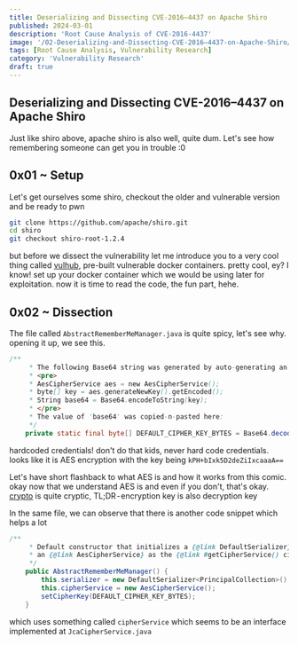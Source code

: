 ```yaml
---
title: Deserializing and Dissecting CVE-2016–4437 on Apache Shiro
published: 2024-03-01
description: 'Root Cause Analysis of CVE-2016-4437'
image: '/02-Deserializing-and-Dissecting-CVE-2016–4437-on-Apache-Shiro/shiro.jpg'
tags: [Root Cause Analysis, Vulnerability Research]
category: 'Vulnerability Research'
draft: true 
---
```


## Deserializing and Dissecting CVE-2016–4437 on Apache Shiro

Just like shiro above, apache shiro is also well, quite dum. Let's see how remembering someone can get you in trouble :0

## 0x01 ~ Setup
Let's get ourselves some shiro, checkout the older and vulnerable version and be ready to pwn

```bash
git clone https://github.com/apache/shiro.git
cd shiro
git checkout shiro-root-1.2.4
```
but before we dissect the vulnerability let me introduce you to a very cool thing called [vulhub](https://github.com/vulhub/vulhub/tree/master/shiro/CVE-2016-4437), pre-built vulnerable docker containers. pretty cool, ey? I know! set up your docker container which we would be using later for exploitation. now it is time to read the code, the fun part, hehe.

## 0x02 ~ Dissection

The file called `AbstractRememberMeManager.java` is quite spicy, let's see why. opening it up, we see this.

```java
/**
     * The following Base64 string was generated by auto-generating an AES Key:
     * <pre>
     * AesCipherService aes = new AesCipherService();
     * byte[] key = aes.generateNewKey().getEncoded();
     * String base64 = Base64.encodeToString(key);
     * </pre>
     * The value of 'base64' was copied-n-pasted here:
     */
    private static final byte[] DEFAULT_CIPHER_KEY_BYTES = Base64.decode("kPH+bIxk5D2deZiIxcaaaA==");
```

hardcoded credentials! don't do that kids, never hard code credentials. looks like it is AES encryption with the key being `kPH+bIxk5D2deZiIxcaaaA==`

Let's have short flashback to what AES is and how it works from this comic. okay now that we understand AES is and even if you don't, that's okay. [crypto](https://www.moserware.com/2009/09/stick-figure-guide-to-advanced.html) is quite cryptic, TL;DR - encryption key is also decryption key

In the same file, we can observe that there is another code snippet which helps a lot

```java
/**
     * Default constructor that initializes a {@link DefaultSerializer} as the {@link #getSerializer() serializer} and
     * an {@link AesCipherService} as the {@link #getCipherService() cipherService}.
     */
    public AbstractRememberMeManager() {
        this.serializer = new DefaultSerializer<PrincipalCollection>();
        this.cipherService = new AesCipherService();
        setCipherKey(DEFAULT_CIPHER_KEY_BYTES);
    }
```

which uses something called `cipherService` which seems to be an interface implemented at `JcaCipherService.java`

